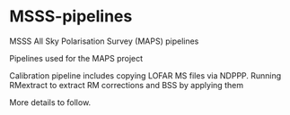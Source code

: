 # MSSS-pipelines
MSSS All Sky Polarisation Survey (MAPS) pipelines

Pipelines used for the MAPS project

Calibration pipeline includes copying LOFAR MS files via NDPPP. Running RMextract to extract RM corrections and BSS by applying them

More details to follow.
